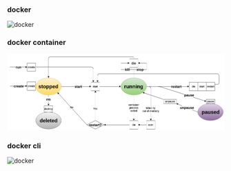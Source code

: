 ### docker
![docker](img/docker.png)

### docker container
![docker](img/docker-container.png)

### docker cli
![docker](iimg/docker-cli.png)